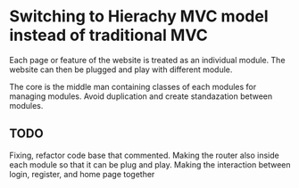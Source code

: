 # Switching to Hierachy MVC model instead of traditional MVC

Each page or feature of the website is treated as an individual module. The website can then be plugged and play with different module.

The core is the middle man containing classes of each modules for managing modules. Avoid duplication and create standazation between modules.

## TODO

Fixing, refactor code base that commented.
Making the router also inside each module so that it can be plug and play.
Making the interaction between login, register, and home page together
